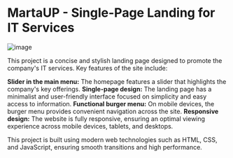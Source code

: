 # MartaUP - Single-Page Landing for IT Services

![image](https://github.com/user-attachments/assets/32fa7486-d249-4010-9814-5dae47005619)

This project is a concise and stylish landing page designed to promote the company's IT services. Key features of the site include:

**Slider in the main menu:** The homepage features a slider that highlights the company's key offerings.
**Single-page design:** The landing page has a minimalist and user-friendly interface focused on simplicity and easy access to information.
**Functional burger menu:** On mobile devices, the burger menu provides convenient navigation across the site.
**Responsive design:** The website is fully responsive, ensuring an optimal viewing experience across mobile devices, tablets, and desktops.

This project is built using modern web technologies such as HTML, CSS, and JavaScript, ensuring smooth transitions and high performance.
